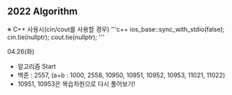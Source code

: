 ## 2022 Algorithm


※ C++ 사용시(cin/cout를 사용할 경우)
'''c++
  ios_base::sync_with_stdio(false);
  cin.tie(nullptr);
  cout.tie(nullptr);
'''

04.26(화)
 - 알고리즘 Start
 - 백준 : 2557, (a+b : 1000, 2558, 10950, 10951, 10952, 10953, 11021, 11022)
  - 10951, 10953은 복습차원으로 다시 풀어보기!
